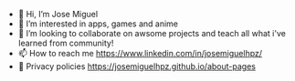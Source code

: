 - 👋 Hi, I’m Jose Miguel
- 👀 I’m interested in apps, games and anime
- 💞️ I’m looking to collaborate on awsome projects and teach all what i've learned from community!
- 📫 How to reach me https://www.linkedin.com/in/josemiguelhpz/
- 🔏 Privacy policies https://josemiguelhpz.github.io/about-pages

<!---
josemiguelhpz/josemiguelhpz is a ✨ special ✨ repository because its `README.md` (this file) appears on your GitHub profile.
You can click the Preview link to take a look at your changes.
--->

